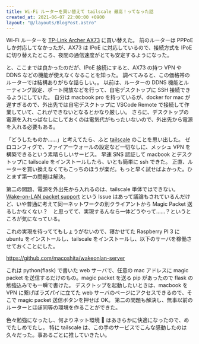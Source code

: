 ```yaml
---
title: Wi-Fi ルーターを買い替えて tailscale 最高！ってなった話
created_at: 2021-06-07 22:00:00 +0900
layout: "@/layouts/BlogPost.astro"
---
```


Wi-Fi ルーターを [TP-Link Archer AX73](https://www.tp-link.com/jp/home-networking/wifi-router/archer-ax73/) に買い替えた。
前のルーターは PPPoE しか対応してなかったが、AX73 は IPoE に対応しているので、接続方式を IPoE に切り替えたところ、夜間の通信速度がとても安定するようになった。

と、ここまでは良かったのだが、IPoE 接続にすると、AX73 の持つ VPN や DDNS などの機能が使えなくなることを知った。
調べてみると、この価格帯のルーターでは結構ありがちな話らしい。。
以前は、ルーターの DDNS 機能とルーティング設定、ポート開放などを行って、自宅デスクトップに SSH 接続できるようにしていた。
自分は macbook pro を持っているが、docker for mac が遅すぎるので、外出先では自宅デスクトップに VSCode Remote で接続して作業していて、これができないとなるとかなり厳しい。
さらに、デスクトップの電源を入れっぱなしにしておくのは電気代がもったいないので、外出先から電源を入れる必要もある。

「どうしたものか……」と考えてたら、ふと [tailscale](https://tailscale.com/) のことを思い出した。
ゼロコンフィグで、ファイアーウォールの設定など一切なしに、メッシュ VPN を構築できるという素晴らしいサービス。
早速 SNS 認証して macbook とデスクトップに tailscale をインストールしたら、いとも簡単に ssh できた。
正直、ルーターを買い換えなくてもこっちのほうが楽だ。もっと早く試せばよかった。ひとまず第一の問題は解決。

第二の問題、電源を外出先から入れるのは、tailscale 単体ではできない。
[Wake-on-LAN packet support](https://github.com/tailscale/tailscale/issues/306) という Issue はあって議論もされているんだけど、いや普通に考えて同一ネットワークの別クライアントから Magic Packet 送るしかなくない？　と思ってて、実現するんなら一体どうやって……？というところが気になっている。

これの実現を待っててもしょうがないので、寝かせてた Raspberry PI 3 に ubuntu をインストールし、tailscale をインストールし、以下のサーバを稼働させておくことにした。

https://github.com/macoshita/wakeonlan-server

これは python(flask) で書いた web サーバで、任意の mac アドレスに magic packet を送信するだけのもの。magic packet を送る pip があったので flask の勉強込みでも一瞬で書けた。
デスクトップを起動したいときは、macbook を VPN に繋げばラズパイに立てた web サーバのページにアクセスできるので、そこで magic packet 送信ボタンを押せば OK。
第二の問題も解決し、無事以前のルーターとほぼ同等の環境を作ることができた。

色々勉強になったし、何よりネット環境  はあきらかに快適になったので、めでたしめでたし。
特に tailscale は、この手のサービスでこんな感動したのは久々だった。事あるごとに推していきたい。

